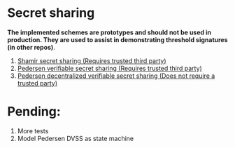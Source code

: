 # Secret sharing
<strong>The implemented schemes are prototypes and should not be used in production. 
They are used to assist in demonstrating threshold signatures (in other repos)</strong>.

1. [Shamir secret sharing (Requires trusted third party)](src/shamir_secret_sharing.rs)
1. [Pedersen verifiable secret sharing (Requires trusted third party)](src/pedersen_vss.rs)
1. [Pedersen decentralized verifiable secret sharing (Does not require a trusted party)](src/pedersen_dvss.rs)


# Pending:
1. More tests
2. Model Pedersen DVSS as state machine